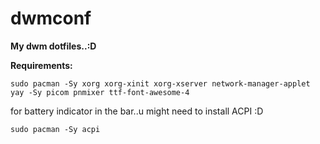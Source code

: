 # dwmconf
**My dwm dotfiles..:D**


**Requirements:**
    
    sudo pacman -Sy xorg xorg-xinit xorg-xserver network-manager-applet 
    yay -Sy picom pnmixer ttf-font-awesome-4
 for battery indicator in the bar..u might need to install ACPI :D
 
    sudo pacman -Sy acpi
